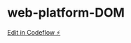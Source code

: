 # web-platform-DOM

[Edit in Codeflow ⚡️](https://stackblitz.com/~/github.com/AbhishekKaundal0052/web-platform-DOM)
